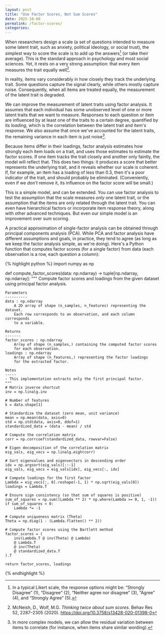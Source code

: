 ```yaml
---
layout: post
title: "Use Factor Scores, Not Sum Scores"
date: 2025-10-08
permalink: /factor-scores/
categories: 
---
```


When researchers design a scale (a set of questions intended to measure some latent trait, such as anxiety, political ideology, or social trust), the simplest way to score the scale is to add up the answers[^1] (or take their average). This is the standard approach in psychology and most social sciences. Yet, it rests on a very strong assumption: that every item measures the trait equally well[^2].

In reality, items vary considerably in how closely they track the underlying trait. Some questions capture the signal clearly, while others mostly capture noise. Consequently, when all items are treated equally, the measurement of the latent trait is degraded. 

We can improve the measurement of latent traits using factor analysis. It assumes that each individual has some unobserved level of one or more latent traits that we want to measure. Responses to each question or item are influenced by at least one of the traits to a certain degree, quantified by its *loading*, which is the correlation between the latent trait and item's response. We also assume that once we've accounted for the latent traits, the remaining variance in each item is just noise[^3].

Because items differ in their loadings, factor analysis estimates how strongly each item loads on a trait, and uses those estimates to estimate the factor scores. If one item tracks the trait closely and another only faintly, the model will reflect that. This does two things: it produces a score that better represents the underlying trait, and it reveals whether our scale is coherent. If, for example, an item has a loading of less than 0.3, then it's a poor indicator of the trait, and should probably be eliminated. (Conveniently, even if we *don't* remove it, its influence on the factor score will be small.)

This is a simple model, and can be extended. You can use factor analysis to test the assumption that the scale measures *only* one latent trait, or the assumption that the items are only related through the latent trait. You can even have hierarchical factors or incorporate item response theory, along with other advanced techniques. But even our simple model is an improvement over sum scoring.

A practical approximation of single-factor analysis can be obtained through principal components analysis (PCA). While PCA and factor analysis have different assumptions and goals, in practice, they tend to agree (as long as we keep the factor analysis simple, as we're doing). Here's a Python function that computes factor scores (for a single factor) from data (each observation is a row, each question a column):

{% highlight python %}
import numpy as np

def compute_factor_scores(data: np.ndarray) -> tuple[np.ndarray, np.ndarray]:
    """
    Compute factor scores and loadings from the given dataset using
    principal factor analysis.

    Parameters
    ----------
    data : np.ndarray
        A 2D array of shape (n_samples, n_features) representing the dataset.
        Each row corresponds to an observation, and each column corresponds
        to a variable.

    Returns
    -------
    factor_scores : np.ndarray
        Array of shape (n_samples,) containing the computed factor scores
        for each observation.
    loadings : np.ndarray
        Array of shape (n_features,) representing the factor loadings
        for the extracted factor.

    Notes
    -----
    - This implementation extracts only the first principal factor.
    """
    # Matrix inverse shortcut
    inv = np.linalg.inv  

    # Number of features
    k = data.shape[1]

    # Standardize the dataset (zero mean, unit variance)
    mean = np.mean(data, axis=0)
    std = np.std(data, axis=0, ddof=1)
    standardized_data = (data - mean) / std

    # Compute the correlation matrix
    corr = np.corrcoef(standardized_data, rowvar=False)

    # Eigen decomposition of the correlation matrix
    eig_vals, eig_vecs = np.linalg.eigh(corr)

    # Sort eigenvalues and eigenvectors in descending order
    idx = np.argsort(eig_vals)[::-1]
    eig_vals, eig_vecs = eig_vals[idx], eig_vecs[:, idx]
    
    # Compute loadings for the first factor
    Lambda = eig_vecs[:, 0].reshape(-1, 1) * np.sqrt(eig_vals[0])
    loadings = Lambda.T

    # Ensure sign consistency (so that sum of squares is positive)
    sum_of_squares = np.sum((Lambda ** 2) * np.where(Lambda >= 0, 1, -1))
    if sum_of_squares < 0:
        Lambda *= -1  

    # Compute uniqueness matrix (Theta)
    Theta = np.diag(1 - (Lambda.flatten() ** 2))

    # Compute factor scores using the Bartlett method
    factor_scores = (
        inv(Lambda.T @ inv(Theta) @ Lambda)
        @ Lambda.T
        @ inv(Theta)
        @ standardized_data.T
    ).T 

    return factor_scores, loadings
{% endhighlight %}

[^1]: In a typical Likert scale, the response options might be: “Strongly Disagree” (1), “Disagree” (2), “Neither agree nor disagree” (3), “Agree” (4), and “Strongly Agree” (5).

[^2]: McNeish, D., Wolf, M.G. *Thinking twice about sum scores.* Behav Res 52, 2287–2305 (2020). https://doi.org/10.3758/s13428-020-01398-0

[^3]: In more complex models, we can allow the residual variation between items to correlate (for instance, when items share similar wording).